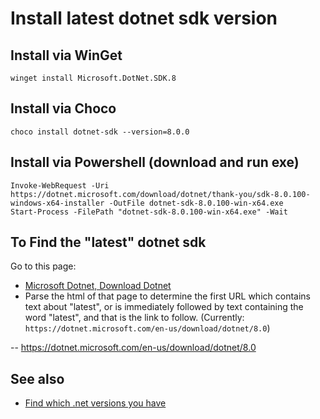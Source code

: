 # Install latest dotnet sdk version

## Install via WinGet

	winget install Microsoft.DotNet.SDK.8

## Install via Choco

	choco install dotnet-sdk --version=8.0.0

## Install via Powershell (download and run exe)

	Invoke-WebRequest -Uri https://dotnet.microsoft.com/download/dotnet/thank-you/sdk-8.0.100-windows-x64-installer -OutFile dotnet-sdk-8.0.100-win-x64.exe
	Start-Process -FilePath "dotnet-sdk-8.0.100-win-x64.exe" -Wait

## To Find the "latest" dotnet sdk

Go to this page:

- [Microsoft Dotnet, Download Dotnet](https://dotnet.microsoft.com/en-us/download/dotnet)
- Parse the html of that page to determine the first URL which contains text about "latest", or is immediately followed by text containing the word "latest", and that is the link to follow. (Currently: `https://dotnet.microsoft.com/en-us/download/dotnet/8.0`)

-- <https://dotnet.microsoft.com/en-us/download/dotnet/8.0>

## See also

- [Find which .net versions you have](Find_Which_DotNet_Versions_You_Have.md)
